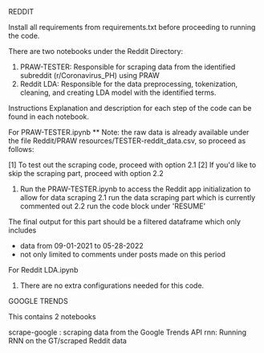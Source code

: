 REDDIT

Install all requirements from requirements.txt before proceeding to running the code.

There are two notebooks under the Reddit Directory:
1. PRAW-TESTER: Responsible for scraping data from the identified subreddit (r/Coronavirus_PH) using PRAW
2. Reddit LDA: Responsible for the data preprocessing, tokenization, cleaning, and creating LDA model with the identified terms.


Instructions
Explanation and description for each step of the code can be found in each notebook.

For PRAW-TESTER.ipynb
** Note: the raw data is already available under the file Reddit/PRAW resources/TESTER-reddit_data.csv, so proceed as follows: 

[1] To test out the scraping code, proceed with option 2.1 
[2] If you'd like to skip the scraping part, proceed with option 2.2

1. Run the PRAW-TESTER.ipynb to access the Reddit app initialization to allow for data scraping
2.1 run the data scraping part which is currently commented out
2.2 run the code block under 'RESUME'

The final output for this part should be a filtered dataframe which only includes
- data from 09-01-2021 to 05-28-2022
- not only limited to comments under posts made on this period



For Reddit LDA.ipynb
1. There are no extra configurations needed for this code.

GOOGLE TRENDS

This contains 2 notebooks

scrape-google : scraping data from the Google Trends API
rnn: Running RNN on the GT/scraped Reddit data

